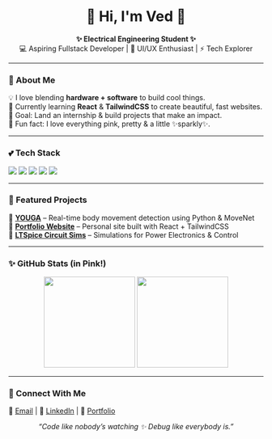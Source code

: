 <h1 align="center">🌸 Hi, I'm Ved 🌸</h1>

<p align="center">
  <b>✨ Electrical Engineering Student ✨</b><br>
  💻 Aspiring Fullstack Developer | 🎨 UI/UX Enthusiast | ⚡ Tech Explorer  
</p>

---

### 🌷 About Me  
💡 I love blending **hardware + software** to build cool things.  
🌱 Currently learning **React** & **TailwindCSS** to create beautiful, fast websites.  
🎯 Goal: Land an internship & build projects that make an impact.  
💖 Fun fact: I love everything pink, pretty & a little ✨sparkly✨.  

---

### 💕 Tech Stack  
<p>
<img src="https://img.shields.io/badge/Python-ff69b4?style=for-the-badge&logo=python&logoColor=white" />
<img src="https://img.shields.io/badge/React-fdb9d8?style=for-the-badge&logo=react&logoColor=black" />
<img src="https://img.shields.io/badge/TailwindCSS-ffc0cb?style=for-the-badge&logo=tailwindcss&logoColor=black" />
<img src="https://img.shields.io/badge/LTspice-ff69b4?style=for-the-badge&logoColor=white" />
<img src="https://img.shields.io/badge/Git-fdb9d8?style=for-the-badge&logo=git&logoColor=black" />
</p>

---

### 🌸 Featured Projects  
💖 [**YOUGA**](https://github.com/your-repo) – Real-time body movement detection using Python & MoveNet  
🎀 [**Portfolio Website**](https://github.com/your-repo) – Personal site built with React + TailwindCSS  
🌷 [**LTSpice Circuit Sims**](https://github.com/your-repo) – Simulations for Power Electronics & Control  

---

### ✨ GitHub Stats (in Pink!)  
<p align="center">
<img src="https://github-readme-stats.vercel.app/api?username=Heyimvm&show_icons=true&theme=rose_pine&title_color=ff69b4&icon_color=ff69b4&text_color=f8d7da&bg_color=fff0f5" height="180px"/>
<img src="https://github-readme-streak-stats.herokuapp.com/?user=YOURUSERNAME&theme=rose_pine&ring=ff69b4&fire=ff69b4&currStreakLabel=ff69b4&background=fff0f5" height="180px"/>
</p>

---

### 🎀 Connect With Me  
💌 [Email](mailto:your.email@example.com) | 💼 [LinkedIn](https://linkedin.com/in/your-link) | 🌸 [Portfolio](https://your-portfolio.com)

<p align="center">
  <i>“Code like nobody’s watching ✨ Debug like everybody is.”</i>
</p>
